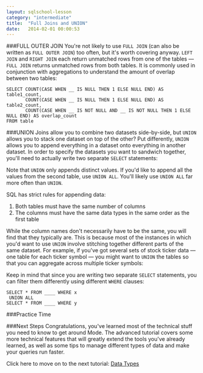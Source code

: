 ```yaml
---
layout: sqlschool-lesson
category: "intermediate"
title:  "Full Joins and UNION"
date:   2014-02-01 00:00:53
---
```


###FULL OUTER JOIN
You're not likely to use `FULL JOIN` (can also be written as `FULL OUTER JOIN`) too often, but it's worth covering anyway. `LEFT JOIN` and `RIGHT JOIN` each return unmatched rows from one of the tables &mdash; `FULL JOIN` returns unmatched rows from both tables. It is commonly used in conjunction with aggregations to understand the amount of overlap between two tables:

    SELECT COUNT(CASE WHEN __ IS NULL THEN 1 ELSE NULL END) AS table1_count,
           COUNT(CASE WHEN __ IS NULL THEN 1 ELSE NULL END) AS table2_count,
           COUNT(CASE WHEN __ IS NOT NULL AND __ IS NOT NULL THEN 1 ELSE NULL END) AS overlap_count
    FROM table

###UNION
Joins allow you to combine two datasets side-by-side, but `UNION` allows you to stack one dataset on top of the other? Put differently, `UNION` allows you to append everything in a dataset onto everything in another dataset. In order to specify the datasets you want to sandwich together, you'll need to actually write two separate `SELECT` statements:

<!-- UNION EXAMPLE -->

Note that `UNION` only appends distinct values. If you'd like to append all the values from the second table, use `UNION ALL`. You'll likely use `UNION ALL` far more often than `UNION`.

<!-- UNION ALL example -->

SQL has strict rules for appending data:

1. Both tables must have the same number of columns
2. The columns must have the same data types in the same order as the first table

While the column names don't necessarily have to be the same, you will find that they typically are. This is because most of the instances in which you'd want to use `UNION` involve stitching together different parts of the same dataset. For example, if you've got several sets of stock ticker data &mdash; one table for each ticker symbol &mdash; you might want to `UNION` the tables so that you can aggregate across multiple ticker symbols:

<!-- ticker symbol example -->

Keep in mind that since you are writing two separate `SELECT` statements, you can filter them differently using different `WHERE` clauses:

    SELECT * FROM ____ WHERE x
     UNION ALL
    SELECT * FROM ____ WHERE y

###Practice Time
<!-- full join -->
<!-- union all example-->

###Next Steps
Congratulations, you've learned most of the technical stuff you need to know to get around Mode. The advanced tutorial covers some more technical features that will greatly extend the tools you've already learned, as well as some tips to manage different types of data and make your queries run faster.

Click here to move on to the next tutorial: [Data Types](/advanced/data-types.html)